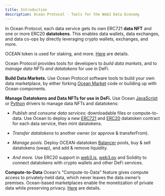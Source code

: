```yaml
---
title: Introduction
description: Ocean Protocol - Tools for the Web3 Data Economy
---
```


In Ocean Protocol, each data service gets its own ERC721 **data NFT** and one or more ERC20 **datatokens**. This enables data wallets, data exchanges, and data co-ops by directly leveraging crypto wallets, exchanges, and more.

OCEAN token is used for staking, and more. [Here](https://oceanprotocol.com/token) are details.

Ocean Protocol provides tools for developers to _build data markets_, and to _manage data NFTs and datatokens_ for use in DeFi.

**Build Data Markets.** Use Ocean Protocol software tools to build your own data marketplace, by either forking [Ocean Market](https://market.oceanprotocol.com/) code or building up with Ocean components.

**Manage Datatokens and Data NFTs for use in DeFi.** Use Ocean [JavaScript](https://github.com/oceanprotocol/ocean.js) or [Python](https://github.com/oceanprotocol/ocean.py) drivers to manage data NFTs and datatokens:

- _Publish and consume data services:_ downloadable files or compute-to-data. Use Ocean to deploy a new [ERC721](https://github.com/ethereum/EIPs/blob/master/EIPS/eip-721.md) and [ERC20](https://github.com/ethereum/EIPs/blob/7f4f0377730f5fc266824084188cc17cf246932e/EIPS/eip-20.md) datatoken contract for each data service, then mint datatokens.

- _Transfer datatokens_ to another owner (or approve & transferFrom).

- _Manage pools._ Deploy OCEAN-datatoken [Balancer](https://www.balancer.finance/) pools, buy & sell datatokens (swap), and add & remove liquidity.

- _And more._ Use ERC20 support in [web3.js](https://web3js.readthedocs.io/), [web3.py](https://web3py.readthedocs.io/en/stable/examples.html#working-with-an-erc20-token-contract) and Solidity to connect datatokens with crypto wallets and other DeFi services.

**Compute-to-Data**
Ocean's "Compute-to-Data" feature gives compute access to privately-held data, which never leaves the data owner’s premises. Ocean-based marketplaces enable the monetization of private data while preserving privacy. [Here](/tutorials/compute-to-data-architecture/) are details.
